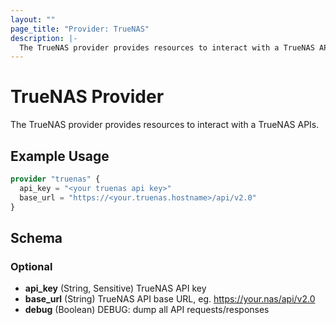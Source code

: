 ```yaml
---
layout: ""
page_title: "Provider: TrueNAS"
description: |-
  The TrueNAS provider provides resources to interact with a TrueNAS APIs.
---
```


# TrueNAS Provider

The TrueNAS provider provides resources to interact with a TrueNAS APIs.

## Example Usage

```terraform
provider "truenas" {
  api_key = "<your truenas api key>"
  base_url = "https://<your.truenas.hostname>/api/v2.0"
}
```

<!-- schema generated by tfplugindocs -->
## Schema

### Optional

- **api_key** (String, Sensitive) TrueNAS API key
- **base_url** (String) TrueNAS API base URL, eg. https://your.nas/api/v2.0
- **debug** (Boolean) DEBUG: dump all API requests/responses
